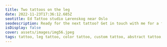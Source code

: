 ```yaml
--- 
title: Two tattoos on the leg
date: 2022-11-23T17:36:12.685Z 
seotitle: Ed Tattoo studio Lørenskog near Oslo 
seodescription: Ready for the next tattoo? Get in touch with me for a free consultation. I can help you with the design and the process. 100% satisfaction. 
isDisplay: false 
cover: assets/images/img56.jpeg 
tags: tattoo, leg tattoo, color tattoo, custom tattoo, abstract tattoo, realistic tattoo
--- 
```

